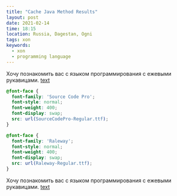 ```yaml
---
title: "Cache Java Method Results"
layout: post
date: 2021-02-14
time: 18:15
location: Russia, Dagestan, Ogni
tags: xon
keywords:
  - xon
  - programming language
---
```


Хочу познакомить вас с языком программирования с ежевыми рукавицами. [text](https://link)

```css
@font-face {
  font-family: 'Source Code Pro';
  font-style: normal;
  font-weight: 400;
  font-display: swap;
  src: url(SourceCodePro-Regular.ttf);
}

@font-face {
  font-family: 'Raleway';
  font-style: normal;
  font-weight: 400;
  font-display: swap;
  src: url(Raleway-Regular.ttf);
}
```

<!--more-->

Хочу познакомить вас с языком программирования с ежевыми рукавицами. [text](https://link)
